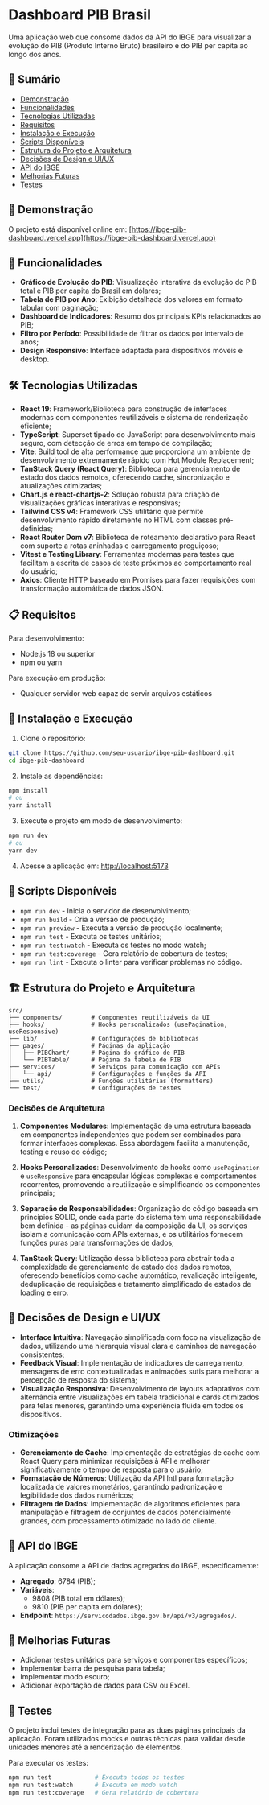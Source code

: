 # Dashboard PIB Brasil

Uma aplicação web que consome dados da API do IBGE para visualizar a evolução do PIB (Produto Interno Bruto) brasileiro e do PIB per capita ao longo dos anos.

## 📑 Sumário

- [Demonstração](#-demonstração)
- [Funcionalidades](#-funcionalidades)
- [Tecnologias Utilizadas](#️-tecnologias-utilizadas)
- [Requisitos](#-requisitos)
- [Instalação e Execução](#-instalação-e-execução)
- [Scripts Disponíveis](#-scripts-disponíveis)
- [Estrutura do Projeto e Arquitetura](#️-estrutura-do-projeto-e-arquitetura)
- [Decisões de Design e UI/UX](#-decisões-de-design-e-uiux)
- [API do IBGE](#-api-do-ibge)
- [Melhorias Futuras](#-melhorias-futuras)
- [Testes](#-testes)

## 🔗 Demonstração

O projeto está disponível online em: [https://ibge-pib-dashboard.vercel.app](https://ibge-pib-dashboard.vercel.app)

## 🚀 Funcionalidades

- **Gráfico de Evolução do PIB**: Visualização interativa da evolução do PIB total e PIB per capita do Brasil em dólares;
- **Tabela de PIB por Ano**: Exibição detalhada dos valores em formato tabular com paginação;
- **Dashboard de Indicadores**: Resumo dos principais KPIs relacionados ao PIB;
- **Filtro por Período**: Possibilidade de filtrar os dados por intervalo de anos;
- **Design Responsivo**: Interface adaptada para dispositivos móveis e desktop.

## 🛠️ Tecnologias Utilizadas

- **React 19**: Framework/Biblioteca para construção de interfaces modernas com componentes reutilizáveis e sistema de renderização eficiente;
- **TypeScript**: Superset tipado do JavaScript para desenvolvimento mais seguro, com detecção de erros em tempo de compilação;
- **Vite**: Build tool de alta performance que proporciona um ambiente de desenvolvimento extremamente rápido com Hot Module Replacement;
- **TanStack Query (React Query)**: Biblioteca para gerenciamento de estado dos dados remotos, oferecendo cache, sincronização e atualizações otimizadas;
- **Chart.js e react-chartjs-2**: Solução robusta para criação de visualizações gráficas interativas e responsivas;
- **Tailwind CSS v4**: Framework CSS utilitário que permite desenvolvimento rápido diretamente no HTML com classes pré-definidas;
- **React Router Dom v7**: Biblioteca de roteamento declarativo para React com suporte a rotas aninhadas e carregamento preguiçoso;
- **Vitest e Testing Library**: Ferramentas modernas para testes que facilitam a escrita de casos de teste próximos ao comportamento real do usuário;
- **Axios**: Cliente HTTP baseado em Promises para fazer requisições com transformação automática de dados JSON.

## 📋 Requisitos

Para desenvolvimento:
- Node.js 18 ou superior
- npm ou yarn

Para execução em produção:
- Qualquer servidor web capaz de servir arquivos estáticos

## 🔧 Instalação e Execução

1. Clone o repositório:
```bash
git clone https://github.com/seu-usuario/ibge-pib-dashboard.git
cd ibge-pib-dashboard
```

2. Instale as dependências:
```bash
npm install
# ou
yarn install
```

3. Execute o projeto em modo de desenvolvimento:
```bash
npm run dev
# ou
yarn dev
```

4. Acesse a aplicação em: [http://localhost:5173](http://localhost:5173)

## 📜 Scripts Disponíveis

- `npm run dev` - Inicia o servidor de desenvolvimento;
- `npm run build` - Cria a versão de produção;
- `npm run preview` - Executa a versão de produção localmente;
- `npm run test` - Executa os testes unitários;
- `npm run test:watch` - Executa os testes no modo watch;
- `npm run test:coverage` - Gera relatório de cobertura de testes;
- `npm run lint` - Executa o linter para verificar problemas no código.

## 🏗️ Estrutura do Projeto e Arquitetura

```
src/
├── components/        # Componentes reutilizáveis da UI
├── hooks/             # Hooks personalizados (usePagination, useResponsive)
├── lib/               # Configurações de bibliotecas
├── pages/             # Páginas da aplicação
│   ├── PIBChart/      # Página do gráfico de PIB
│   └── PIBTable/      # Página da tabela de PIB
├── services/          # Serviços para comunicação com APIs
│   └── api/           # Configurações e funções da API
├── utils/             # Funções utilitárias (formatters)
└── test/              # Configurações de testes
```

### Decisões de Arquitetura

1. **Componentes Modulares**: Implementação de uma estrutura baseada em componentes independentes que podem ser combinados para formar interfaces complexas. Essa abordagem facilita a manutenção, testing e reuso do código;

2. **Hooks Personalizados**: Desenvolvimento de hooks como `usePagination` e `useResponsive` para encapsular lógicas complexas e comportamentos recorrentes, promovendo a reutilização e simplificando os componentes principais;

3. **Separação de Responsabilidades**: Organização do código baseada em princípios SOLID, onde cada parte do sistema tem uma responsabilidade bem definida - as páginas cuidam da composição da UI, os serviços isolam a comunicação com APIs externas, e os utilitários fornecem funções puras para transformações de dados;

4. **TanStack Query**: Utilização dessa biblioteca para abstrair toda a complexidade de gerenciamento de estado dos dados remotos, oferecendo benefícios como cache automático, revalidação inteligente, deduplicação de requisições e tratamento simplificado de estados de loading e erro.

## 🎨 Decisões de Design e UI/UX

- **Interface Intuitiva**: Navegação simplificada com foco na visualização de dados, utilizando uma hierarquia visual clara e caminhos de navegação consistentes;
- **Feedback Visual**: Implementação de indicadores de carregamento, mensagens de erro contextualizadas e animações sutis para melhorar a percepção de resposta do sistema;
- **Visualização Responsiva**: Desenvolvimento de layouts adaptativos com alternância entre visualizações em tabela tradicional e cards otimizados para telas menores, garantindo uma experiência fluida em todos os dispositivos.

### Otimizações

- **Gerenciamento de Cache**: Implementação de estratégias de cache com React Query para minimizar requisições à API e melhorar significativamente o tempo de resposta para o usuário;
- **Formatação de Números**: Utilização da API Intl para formatação localizada de valores monetários, garantindo padronização e legibilidade dos dados numéricos;
- **Filtragem de Dados**: Implementação de algoritmos eficientes para manipulação e filtragem de conjuntos de dados potencialmente grandes, com processamento otimizado no lado do cliente.

## 📝 API do IBGE

A aplicação consome a API de dados agregados do IBGE, especificamente:

- **Agregado**: 6784 (PIB);
- **Variáveis**: 
  - 9808 (PIB total em dólares);
  - 9810 (PIB per capita em dólares);
- **Endpoint**: `https://servicodados.ibge.gov.br/api/v3/agregados/`.

## 🚀 Melhorias Futuras

- Adicionar testes unitários para serviços e componentes específicos;
- Implementar barra de pesquisa para tabela;
- Implementar modo escuro;
- Adicionar exportação de dados para CSV ou Excel.

## 🧪 Testes

O projeto inclui testes de integração para as duas páginas principais da aplicação. Foram utilizados mocks e outras técnicas para validar desde unidades menores até a renderização de elementos.

Para executar os testes:

```bash
npm run test            # Executa todos os testes
npm run test:watch      # Executa em modo watch
npm run test:coverage   # Gera relatório de cobertura
```